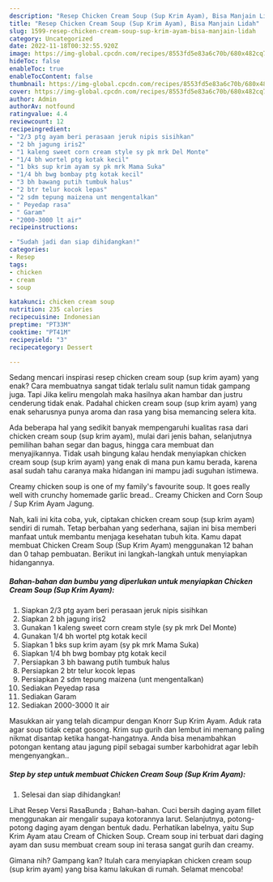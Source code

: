 ```yaml
---
description: "Resep Chicken Cream Soup (Sup Krim Ayam), Bisa Manjain Lidah"
title: "Resep Chicken Cream Soup (Sup Krim Ayam), Bisa Manjain Lidah"
slug: 1599-resep-chicken-cream-soup-sup-krim-ayam-bisa-manjain-lidah
category: Uncategorized
date: 2022-11-18T00:32:55.920Z
image: https://img-global.cpcdn.com/recipes/8553fd5e83a6c70b/680x482cq70/chicken-cream-soup-sup-krim-ayam-foto-resep-utama.jpg
hideToc: false
enableToc: true
enableTocContent: false
thumbnail: https://img-global.cpcdn.com/recipes/8553fd5e83a6c70b/680x482cq70/chicken-cream-soup-sup-krim-ayam-foto-resep-utama.jpg
cover: https://img-global.cpcdn.com/recipes/8553fd5e83a6c70b/680x482cq70/chicken-cream-soup-sup-krim-ayam-foto-resep-utama.jpg
author: Admin
authorAv: notfound
ratingvalue: 4.4
reviewcount: 12
recipeingredient:
- "2/3 ptg ayam beri perasaan jeruk nipis sisihkan"
- "2 bh jagung iris2"
- "1 kaleng sweet corn cream style sy pk mrk Del Monte"
- "1/4 bh wortel ptg kotak kecil"
- "1 bks sup krim ayam sy pk mrk Mama Suka"
- "1/4 bh bwg bombay ptg kotak kecil"
- "3 bh bawang putih tumbuk halus"
- "2 btr telur kocok lepas"
- "2 sdm tepung maizena unt mengentalkan"
- " Peyedap rasa"
- " Garam"
- "2000-3000 lt air"
recipeinstructions:

- "Sudah jadi dan siap dihidangkan!"
categories:
- Resep
tags:
- chicken
- cream
- soup

katakunci: chicken cream soup 
nutrition: 235 calories
recipecuisine: Indonesian
preptime: "PT33M"
cooktime: "PT41M"
recipeyield: "3"
recipecategory: Dessert

---
```



Sedang mencari inspirasi resep chicken cream soup (sup krim ayam) yang enak? Cara membuatnya sangat tidak terlalu sulit namun tidak gampang juga. Tapi Jika keliru mengolah maka hasilnya akan hambar dan justru cenderung tidak enak. Padahal chicken cream soup (sup krim ayam) yang enak seharusnya punya aroma dan rasa yang bisa memancing selera kita.


Ada beberapa hal yang sedikit banyak mempengaruhi kualitas rasa dari chicken cream soup (sup krim ayam), mulai dari jenis bahan, selanjutnya pemilihan bahan segar dan bagus, hingga cara membuat dan menyajikannya. Tidak usah bingung kalau hendak menyiapkan chicken cream soup (sup krim ayam) yang enak di mana pun kamu berada, karena asal sudah tahu caranya maka hidangan ini mampu jadi suguhan istimewa.

Creamy chicken soup is one of my family&#39;s favourite soup. It goes really well with crunchy homemade garlic bread.. Creamy Chicken and Corn Soup / Sup Krim Ayam Jagung.


Nah, kali ini kita coba, yuk, ciptakan chicken cream soup (sup krim ayam) sendiri di rumah. Tetap berbahan yang sederhana, sajian ini bisa memberi manfaat untuk membantu menjaga kesehatan tubuh kita. Kamu dapat membuat Chicken Cream Soup (Sup Krim Ayam) menggunakan 12 bahan dan 0 tahap pembuatan. Berikut ini langkah-langkah untuk menyiapkan hidangannya.

<!--inarticleads1-->

##### Bahan-bahan dan bumbu yang diperlukan untuk menyiapkan Chicken Cream Soup (Sup Krim Ayam):

1. Siapkan 2/3 ptg ayam beri perasaan jeruk nipis sisihkan
1. Siapkan 2 bh jagung iris2
1. Gunakan 1 kaleng sweet corn cream style (sy pk mrk Del Monte)
1. Gunakan 1/4 bh wortel ptg kotak kecil
1. Siapkan 1 bks sup krim ayam (sy pk mrk Mama Suka)
1. Siapkan 1/4 bh bwg bombay ptg kotak kecil
1. Persiapkan 3 bh bawang putih tumbuk halus
1. Persiapkan 2 btr telur kocok lepas
1. Persiapkan 2 sdm tepung maizena (unt mengentalkan)
1. Sediakan  Peyedap rasa
1. Sediakan  Garam
1. Sediakan 2000-3000 lt air


Masukkan air yang telah dicampur dengan Knorr Sup Krim Ayam. Aduk rata agar soup tidak cepat gosong. Krim sup gurih dan lembut ini memang paling nikmat disantap ketika hangat-hangatnya. Anda bisa menambahkan potongan kentang atau jagung pipil sebagai sumber karbohidrat agar lebih mengenyangkan.. 

<!--inarticleads2-->

##### Step by step untuk membuat Chicken Cream Soup (Sup Krim Ayam):


1. Selesai dan siap dihidangkan!

Lihat Resep Versi RasaBunda ; Bahan-bahan. Cuci bersih daging ayam fillet menggunakan air mengalir supaya kotorannya larut. Selanjutnya, potong-potong daging ayam dengan bentuk dadu. Perhatikan labelnya, yaitu Sup Krim Ayam atau Cream of Chicken Soup. Cream soup ini terbuat dari daging ayam dan susu membuat cream soup ini terasa sangat gurih dan creamy. 

Gimana nih? Gampang kan? Itulah cara menyiapkan chicken cream soup (sup krim ayam) yang bisa kamu lakukan di rumah. Selamat mencoba!

